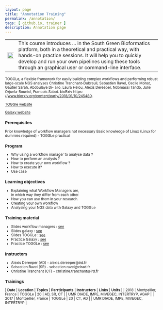 ```yaml
---
layout: page
title: "Annotation Training"
permalink: /annotation/
tags: [ github.io, trainer ]
description: Annotation page
---
```


<table class="table-contact">
<tr>
<td><img width="200%" class="img-responsive" src="{{ site.url }}/images/trainings-workflowmanager.png" alt="" />
</td>
<td>
This course introduces ... in the South Green Bioformatics platform, both in a theoretical and practical way, with hands-on practice sessions. It will help you to quickly develop and run your own pipelines using these tools through an graphical user or command-line interface.
</td>
</tr>
</table>

<small>TOGGLe, a flexible framework for easily building complex workflows and performing robust large-scale NGS analyses
Christine Tranchant-Dubreuil, Sebastien Ravel, Cecile Monat, Gautier Sarah, Abdoulaye Di- allo, Laura Helou, Alexis Dereeper, Ndomassi Tando, Julie Orjuela-Bouniol, Francois Sabot. bioRxiv https: //www.biorxiv.org/content/early/2018/01/10/245480.

[TOGGle website](http://toggle.southgreen.fr)

[Galaxy website](http://galaxy.southgreen.fr/galaxy/)

### Prerequisites
Prior knowledge of workflow managers not necessary 
Basic knowledge of Linux (Linux for dummies required) - TOGGLe practical

<div id="colonne1">
<h3>Program</h3>
<ul>
<li>Why using a workflow manager to analyse data ?</li>
<li>How to perform an analysis ?</li>
<li>How to create your own workflow ? </li>
<li>How to execute it? </li>
<li>Use case</li>
</ul>
</div>

<div id="colonne2">
<h3>Learning objectives</h3>
<ul>
<li>Explaining what Workflow Managers are,<br>in which way they differ from each other.</li>
<li>How you can use them in your research.</li>
<li>Creating your own workflow</li> 
<li>Analysing your NGS data with Galaxy and TOGGLe</li>
</ul>
</div>

<div id="colonne3">
<h3>Training material</h3>
<ul>
<li>Slides workflow managers : <a target="_blank" href="{{ site.url }}/files/workflowManager-french.pdf">see</a></li>
<li>Slides galaxy : <a target="_blank" href="http://galaxyproject.github.io/training-material/topics/introduction/slides/introduction.html">see</a></li>
<li>Slides TOGGLe : <a target="_blank" href="{{ site.url }}/files//toggle.pdf">see</a></li>
<li>Practice Galaxy : <a target="_blank" href="{{ site.url }}/linux/galaxyPractice/">see</a></li>
<li>Practice TOGGLe : <a target="_blank" href="{{ site.url }}/linux/togglePractice">see</a></li>
  
</ul>
</div>

<div id="nextInline" class="clearfix">
<h3>Instructors</h3>
<ul>
<li>Alexis Dereeper (AD) - alexis.dereeper@ird.fr</li>
<li>Sebastien Ravel (SR) - sebastien.ravel@cirad.fr</li>
<li>Christine Tranchant (CT) - christine.tranchant@ird.fr</li></ul>
</div>

### Trainings

| **Date** | **Location** | **Topics** | **Parrticipants** | **Instructors** | **Links** | **Units** |
| 2018 | Montpellier, France | TOGGLe  | 20 | AD, SR, CT | | UMR DIADE, IMPE, MIVEGEC, INTERTRYP, AGAP |
| 2017 | Montpellier, France | TOGGLe  | 20 | CT, AD | | UMR DIADE, IMPE, MIVEGEC, INTERTRYP |



